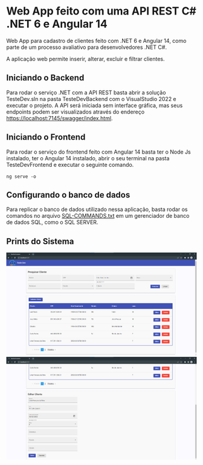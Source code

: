 # Web App feito com uma API REST C# .NET 6 e Angular 14

Web App para cadastro de clientes feito com .NET 6 e Angular 14, como parte de um processo avaliativo para desenvolvedores .NET C#.

A aplicação web permite inserir, alterar, excluir e filtrar clientes.

## Iniciando o Backend
Para rodar o serviço .NET com a API REST basta abrir a solução TesteDev.sln na pasta TesteDevBackend com o VisualStudio 2022 e executar o projeto. A API será iniciada sem interface gráfica, mas seus endpoints podem ser visualizados através do endereço [https://localhost:7145/swagger/index.html](https://localhost:7145/swagger/index.html).

## Iniciando o Frontend
Para rodar o serviço do frontend feito com Angular 14 basta ter o Node Js instalado, ter o Angular 14 instalado, abrir o seu terminal na pasta TesteDevFrontend e executar o seguinte comando.

```console
ng serve -o
```
## Configurando o banco de dados

Para replicar o banco de dados utilizado nessa aplicação, basta rodar os comandos no arquivo [SQL-COMMANDS.txt](https://github.com/lpdcalves/teste-dev/blob/master/SQL-COMMANDS.txt) em um gerenciador de banco de dados SQL, como o SQL SERVER.

## Prints do Sistema
<img src="/RepoImgs/print1.png" width="800">

<img src="/RepoImgs/print2.png" width="800">
